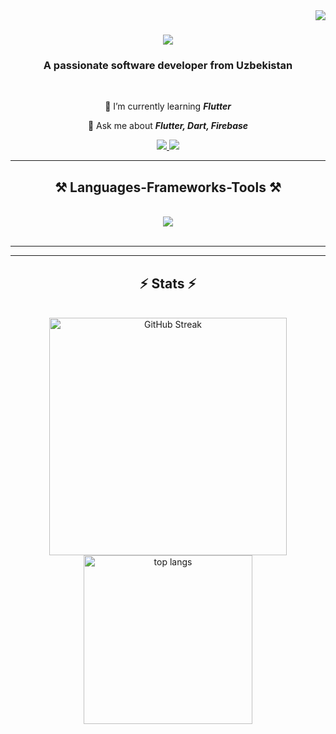 <img align="right" src="https://visitor-badge.laobi.icu/badge?page_id=ibragimov.05" />

<h1 align="center">
    <img src="https://readme-typing-svg.herokuapp.com/?font=Righteous&size=35&center=true&vCenter=true&width=500&height=70&duration=4000&lines=Hi+There!+👋;+I'm+Asliddin!;" />
</h1>

<h3 align="center">A passionate software developer from Uzbekistan</h3>

<br/>

<div align="center">
 
🌱 I’m currently learning ***Flutter***

💬 Ask me about ***Flutter, Dart, Firebase***



 </div>
 
<div align="center"> 
    <a href="www.linkedin.com/in/
asliddin-ilyashev
" target="_blank">
    <img src="https://img.shields.io/badge/LinkedIn-0077B5?style=for-the-badge&logo=linkedin&logoColor=white" target="_blank" />
  </a>
    <a href="https://t.me/asliddinsblog" target="_blank">
 
  </a>
  <a href="mailto:asliddinmobilecoder@gmail.com">
    <img src="https://img.shields.io/badge/Gmail-333333?style=for-the-badge&logo=gmail&logoColor=red" />
  
  </a>
    
    
</div>

 <hr/>
 
<h2 align="center">⚒️ Languages-Frameworks-Tools ⚒️</h2>
<br/>
<div align="center">
    <img src="https://skillicons.dev/icons?i=flutter,dart,firebase,github,git,androidstudio,vscode,figma" />
</div>

<br/>
<hr/>



<hr/>

<h2 align="center">⚡ Stats ⚡</h2>
<br>
<div align="center">
  <img width=380 src="https://streak-stats.demolab.com?user=asliddinCoDeR77&theme=tokyonight&border_radius=10" alt="GitHub Streak"/>
  <img width=270 src="https://github-readme-stats.vercel.app/api/top-langs/?username=asliddinCoDeR77&layout=compact&bg_color=00000000" alt="top langs"/>
</div>
<br/>

